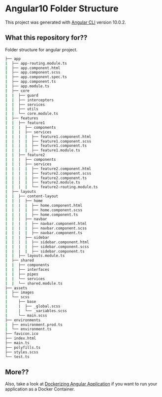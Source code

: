 # Angular10 Folder Structure

This project was generated with [Angular CLI](https://github.com/angular/angular-cli) version 10.0.2.

## What this repository for??

Folder structure for angular project.

```bash
├── app
|  ├── app-routing.module.ts
|  ├── app.component.html
|  ├── app.component.scss
|  ├── app.component.spec.ts
|  ├── app.component.ts
|  ├── app.module.ts
|  ├── core
|  |  ├── guard
|  |  ├── interceptors
|  |  ├── services
|  |  ├── utils
|  |  └── core.module.ts
|  ├── features
|  |  ├── feature1
|  |  |  ├── components
|  |  |  ├── services
|  |  |  |  ├── feature1.component.html
|  |  |  |  ├── feature1.component.scss
|  |  |  |  ├── feature1.component.ts
|  |  |  |  ├── feature1.module.ts
|  |  ├── feature2
|  |  |  ├── components
|  |  |  ├── services
|  |  |  |  ├── feature2.component.html
|  |  |  |  ├── feature2.component.scss
|  |  |  |  ├── feature2.component.ts
|  |  |  |  ├── feature2.module.ts
|  |  |  |  └── feature2-routing.module.ts
|  ├── layouts
|  |  ├── content-layout
|  |  |  ├── home
|  |  |  |  ├── home.component.html
|  |  |  |  ├── home.component.scss
|  |  |  |  ├── home.component.ts
|  |  |  ├── navbar
|  |  |  |  ├── navbar.component.html
|  |  |  |  ├── navbar.component.scss
|  |  |  |  ├── navbar.component.ts
|  |  |  ├── sidebar
|  |  |  |  ├── sidebar.component.html
|  |  |  |  ├── sidebar.component.scss
|  |  |  |  ├── sidebar.component.ts
|  |  ├── layouts.module.ts
|  ├── shared
|  |  ├── components
|  |  ├── interfaces
|  |  ├── pipes
|  |  └── services
|  |  └── shared.module.ts
├── assets
|  ├── images
|  └── scss
|     ├── base
|     |  ├── _global.scss
|     |  └── _variables.scss
|     └── main.scss
├── environments
|  ├── environment.prod.ts
|  └── environment.ts
├── favicon.ico
├── index.html
├── main.ts
├── polyfills.ts
├── styles.scss
└── test.ts
```

## More??
Also, take a look at [Dockerizing Angular Application](https://github.com/surazzarus/angular-docker) if you want to run your application as a Docker Container.
